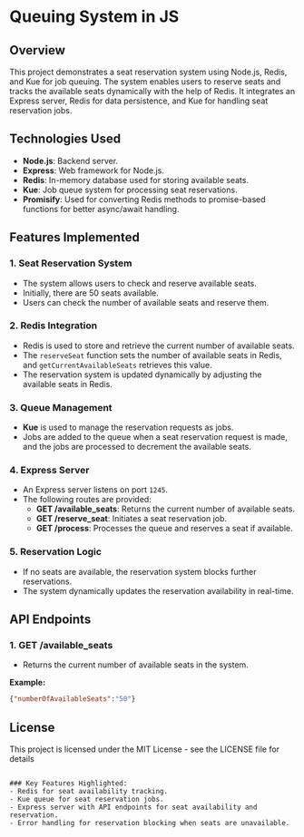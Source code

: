# Queuing System in JS

## Overview
This project demonstrates a seat reservation system using Node.js, Redis, and Kue for job queuing. The system enables users to reserve seats and tracks the available seats dynamically with the help of Redis. It integrates an Express server, Redis for data persistence, and Kue for handling seat reservation jobs.

## Technologies Used
- **Node.js**: Backend server.
- **Express**: Web framework for Node.js.
- **Redis**: In-memory database used for storing available seats.
- **Kue**: Job queue system for processing seat reservations.
- **Promisify**: Used for converting Redis methods to promise-based functions for better async/await handling.

## Features Implemented
### 1. **Seat Reservation System**
   - The system allows users to check and reserve available seats.
   - Initially, there are 50 seats available.
   - Users can check the number of available seats and reserve them.

### 2. **Redis Integration**
   - Redis is used to store and retrieve the current number of available seats.
   - The `reserveSeat` function sets the number of available seats in Redis, and `getCurrentAvailableSeats` retrieves this value.
   - The reservation system is updated dynamically by adjusting the available seats in Redis.

### 3. **Queue Management**
   - **Kue** is used to manage the reservation requests as jobs.
   - Jobs are added to the queue when a seat reservation request is made, and the jobs are processed to decrement the available seats.

### 4. **Express Server**
   - An Express server listens on port `1245`.
   - The following routes are provided:
     - **GET /available_seats**: Returns the current number of available seats.
     - **GET /reserve_seat**: Initiates a seat reservation job.
     - **GET /process**: Processes the queue and reserves a seat if available.

### 5. **Reservation Logic**
   - If no seats are available, the reservation system blocks further reservations.
   - The system dynamically updates the reservation availability in real-time.

## API Endpoints
### 1. **GET /available_seats**
   - Returns the current number of available seats in the system.

   **Example:**
   ```json
   {"numberOfAvailableSeats":"50"}
```

## License
This project is licensed under the MIT License - see the LICENSE file for details
```

### Key Features Highlighted:
- Redis for seat availability tracking.
- Kue queue for seat reservation jobs.
- Express server with API endpoints for seat availability and reservation.
- Error handling for reservation blocking when seats are unavailable.
